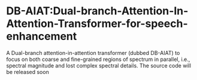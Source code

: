 # DB-AIAT:Dual-branch-Attention-In-Attention-Transformer-for-speech-enhancement
A Dual-branch attention-in-attention transformer (dubbed DB-AIAT) to focus on both coarse and fine-grained regions of spectrum in parallel, i.e., spectral magnitude and lost complex spectral details. The source code will be released soon
